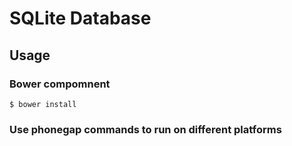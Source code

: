 # SQLite Database

## Usage

### Bower compomnent

    $ bower install

### Use phonegap commands to run on different platforms